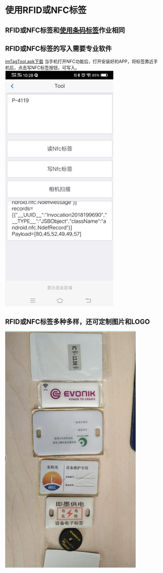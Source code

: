 # 使用RFID或NFC标签
## RFID或NFC标签和[使用条码标签](附录/使用条码标签.md)作业相同
## RFID或NFC标签的写入需要专业软件
<a href="附录/images/imTagTool.apk" target="_blank">imTagTool.apk下载</a>
当手机打开NFC功能后，打开安装好的APP，将标签靠近手机后，点击写NFC标签按钮，可写入。
![](./images/NFC标签.png)
## RFID或NFC标签多种多样，还可定制图片和LOGO
![](./images/NFC标签2.png)
